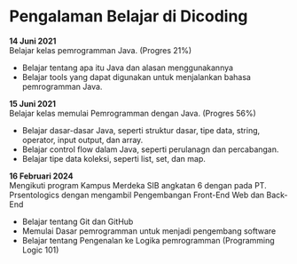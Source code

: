 # Pengalaman Belajar di Dicoding

**14 Juni 2021**<br>
Belajar kelas pemrogramman Java. (Progres 21%)
* Belajar tentang apa itu Java dan alasan menggunakannya
* Belajar tools yang dapat digunakan untuk menjalankan bahasa pemrogramman Java.

**15 Juni 2021**<br>
Belajar kelas memulai Pemrogramman dengan Java. (Progres 56%)
* Belajar dasar-dasar Java, seperti struktur dasar, tipe data, string, operator, input output, dan array.
* Belajar control flow dalam Java, seperti perulanagn dan percabangan.
* Belajar tipe data koleksi, seperti list, set, dan map.

**16 Februari 2024**<br>
Mengikuti program Kampus Merdeka SIB angkatan 6 dengan pada PT. Prsentologics dengan mengambil Pengembangan Front-End Web dan Back-End
* Belajar tentang Git dan GitHub
* Memulai Dasar pemrogramman untuk menjadi pengembang software
* Belajar tentang Pengenalan ke Logika pemrogramman (Programming Logic 101)
